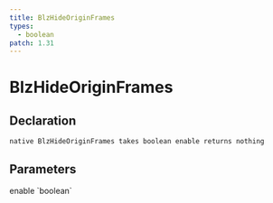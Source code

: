 ```yaml
---
title: BlzHideOriginFrames
types:
  - boolean
patch: 1.31
---
```


# BlzHideOriginFrames

## Declaration

```
native BlzHideOriginFrames takes boolean enable returns nothing
```

## Parameters
<dl>
  <dt>enable `boolean`</dt>
  <dd></dd>
</dl>